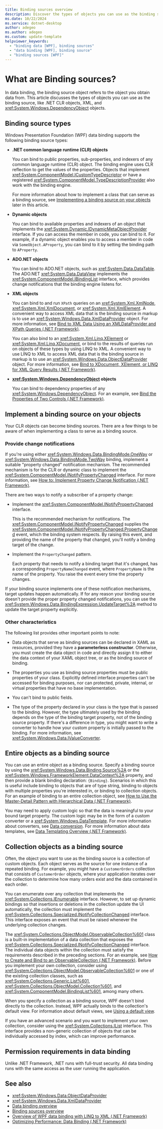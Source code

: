 ```yaml
---
title: Binding sources overview
description: Discover the types of objects you can use as the binding source for your applications in Windows Presentation Foundation (WPF).
ms.date: 10/22/2024
ms.service: dotnet-desktop
author: adegeo
ms.author: adegeo
ms.custom: update-template
helpviewer_keywords:
  - "binding data [WPF], binding sources"
  - "data binding [WPF], binding source"
  - "binding sources [WPF]"
---
```


# What are Binding sources?

In data binding, the binding source object refers to the object you obtain data from. This article discusses the types of objects you can use as the binding source, like .NET CLR objects, XML, and <xref:System.Windows.DependencyObject> objects.

## Binding source types

Windows Presentation Foundation (WPF) data binding supports the following binding source types:

- **.NET common language runtime (CLR) objects**

  You can bind to public properties, sub-properties, and indexers of any common language runtime (CLR) object. The binding engine uses CLR reflection to get the values of the properties. Objects that implement <xref:System.ComponentModel.ICustomTypeDescriptor> or have a registered <xref:System.ComponentModel.TypeDescriptionProvider> also work with the binding engine.

  For more information about how to implement a class that can serve as a binding source, see [Implementing a binding source on your objects](#implement-a-binding-source-on-your-objects) later in this article.

- **Dynamic objects**

  You can bind to available properties and indexers of an object that implements the <xref:System.Dynamic.IDynamicMetaObjectProvider> interface. If you can access the member in code, you can bind to it. For example, if a dynamic object enables you to access a member in code via `SomeObject.AProperty`, you can bind to it by setting the binding path to `AProperty`.

- **ADO.NET objects**

  You can bind to ADO.NET objects, such as <xref:System.Data.DataTable>. The ADO.NET <xref:System.Data.DataView> implements the <xref:System.ComponentModel.IBindingList> interface, which provides change notifications that the binding engine listens for.

- **XML objects**

  You can bind to and run `XPath` queries on an <xref:System.Xml.XmlNode>, <xref:System.Xml.XmlDocument>, or <xref:System.Xml.XmlElement>. A convenient way to access XML data that is the binding source in markup is to use an <xref:System.Windows.Data.XmlDataProvider> object. For more information, see [Bind to XML Data Using an XMLDataProvider and XPath Queries (.NET Framework)](../../../framework/wpf/data/how-to-bind-to-xml-data-using-an-xmldataprovider-and-xpath-queries.md).

  You can also bind to an <xref:System.Xml.Linq.XElement> or <xref:System.Xml.Linq.XDocument>, or bind to the results of queries run on objects of these types by using LINQ to XML. A convenient way to use LINQ to XML to access XML data that is the binding source in markup is to use an <xref:System.Windows.Data.ObjectDataProvider> object. For more information, see [Bind to XDocument, XElement, or LINQ for XML Query Results (.NET Framework)](../../../framework/wpf/data/how-to-bind-to-xdocument-xelement-or-linq-for-xml-query-results.md).

- **<xref:System.Windows.DependencyObject> objects**

  You can bind to dependency properties of any <xref:System.Windows.DependencyObject>. For an example, see [Bind the Properties of Two Controls (.NET Framework)](../../../framework/wpf/data/how-to-bind-the-properties-of-two-controls.md).

## Implement a binding source on your objects

Your CLR objects can become binding sources. There are a few things to be aware of when implementing a class to serve as a binding source.

### Provide change notifications

If you're using either <xref:System.Windows.Data.BindingMode.OneWay> or <xref:System.Windows.Data.BindingMode.TwoWay> binding, implement a suitable "property changed" notification mechanism. The recommended mechanism is for the CLR or dynamic class to implement the <xref:System.ComponentModel.INotifyPropertyChanged> interface. For more information, see [How to: Implement Property Change Notification (.NET Framework)](../../../framework/wpf/data/how-to-implement-property-change-notification.md).

There are two ways to notify a subscriber of a property change:

- Implement the <xref:System.ComponentModel.INotifyPropertyChanged> interface.

  This is the recommended mechanism for notifications. The <xref:System.ComponentModel.INotifyPropertyChanged> supplies the <xref:System.ComponentModel.INotifyPropertyChanged.PropertyChanged> event, which the binding system respects. By raising this event, and providing the name of the property that changed, you'll notify a binding target of the change.

- Implement the `PropertyChanged` pattern.

  Each property that needs to notify a binding target that it's changed, has a corresponding `PropertyNameChanged` event, where `PropertyName` is the name of the property. You raise the event every time the property changes.

If your binding source implements one of these notification mechanisms, target updates happen automatically. If for any reason your binding source doesn't provide the proper property changed notifications, you can use the <xref:System.Windows.Data.BindingExpression.UpdateTarget%2A> method to update the target property explicitly.

### Other characteristics

The following list provides other important points to note:

- Data objects that serve as binding sources can be declared in XAML as resources, provided they have a **parameterless constructor**. Otherwise, you must create the data object in code and directly assign it to either the data context of your XAML object tree, or as the binding source of binding.

- The properties you use as binding source properties must be public properties of your class. Explicitly defined interface properties can't be accessed for binding purposes, nor can protected, private, internal, or virtual properties that have no base implementation.

- You can't bind to public fields.

- The type of the property declared in your class is the type that is passed to the binding. However, the type ultimately used by the binding depends on the type of the binding target property, not of the binding source property. If there's a difference in type, you might want to write a converter to handle how your custom property is initially passed to the binding. For more information, see <xref:System.Windows.Data.IValueConverter>.

## Entire objects as a binding source

You can use an entire object as a binding source. Specify a binding source by using the <xref:System.Windows.Data.Binding.Source%2A> or the <xref:System.Windows.FrameworkElement.DataContext%2A> property, and then provide a blank binding declaration: `{Binding}`. Scenarios in which this is useful include binding to objects that are of type string, binding to objects with multiple properties you're interested in, or binding to collection objects. For an example of binding to an entire collection object, see [How to Use the Master-Detail Pattern with Hierarchical Data (.NET Framework)](../../../framework/wpf/data/how-to-use-the-master-detail-pattern-with-hierarchical-data.md).

You may need to apply custom logic so that the data is meaningful to your bound target property. The custom logic may be in the form of a custom converter or a <xref:System.Windows.DataTemplate>. For more information about converters, see [Data conversion](index.md#data-conversion). For more information about data templates, see [Data Templating Overview (.NET Framework)](../../../framework/wpf/data/data-templating-overview.md).

## Collection objects as a binding source

Often, the object you want to use as the binding source is a collection of custom objects. Each object serves as the source for one instance of a repeated binding. For example, you might have a `CustomerOrders` collection that consists of `CustomerOrder` objects, where your application iterates over the collection to determine how many orders exist and the data contained in each order.

You can enumerate over any collection that implements the <xref:System.Collections.IEnumerable> interface. However, to set up dynamic bindings so that insertions or deletions in the collection update the UI automatically, the collection must implement the <xref:System.Collections.Specialized.INotifyCollectionChanged> interface. This interface exposes an event that must be raised whenever the underlying collection changes.

The <xref:System.Collections.ObjectModel.ObservableCollection%601> class is a built-in implementation of a data collection that exposes the <xref:System.Collections.Specialized.INotifyCollectionChanged> interface. The individual data objects within the collection must satisfy the requirements described in the preceding sections. For an example, see [How to Create and Bind to an ObservableCollection (.NET Framework)](../../../framework/wpf/data/how-to-create-and-bind-to-an-observablecollection.md). Before you implement your own collection, consider using <xref:System.Collections.ObjectModel.ObservableCollection%601> or one of the existing collection classes, such as <xref:System.Collections.Generic.List%601>, <xref:System.Collections.ObjectModel.Collection%601>, and <xref:System.ComponentModel.BindingList%601>, among many others.

When you specify a collection as a binding source, WPF doesn't bind directly to the collection. Instead, WPF actually binds to the collection's default view. For information about default views, see [Using a default view](index.md#using-a-default-view).

If you have an advanced scenario and you want to implement your own collection, consider using the <xref:System.Collections.IList> interface. This interface provides a non-generic collection of objects that can be individually accessed by index, which can improve performance.

## Permission requirements in data binding

Unlike .NET Framework, .NET runs with full-trust security. All data binding runs with the same access as the user running the application.

## See also

- <xref:System.Windows.Data.ObjectDataProvider>
- <xref:System.Windows.Data.XmlDataProvider>
- [Data binding overview](index.md)
- [Binding sources overview](binding-sources-overview.md)
- [Overview of WPF data binding with LINQ to XML (.NET Framework)](../../../framework/wpf/data/wpf-data-binding-with-linq-to-xml-overview.md)
- [Optimizing Performance: Data Binding (.NET Framework)](../../../framework/wpf/advanced/optimizing-performance-data-binding.md)
